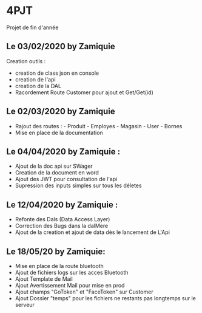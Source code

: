 # 4PJT
Projet de fin d'année

## Le 03/02/2020 by Zamiquie
Creation outils :
- creation de class json en console
- creation de l'api
- creation de la DAL
- Racordement Route Customer pour ajout et Get/Get(id)

## Le 02/03/2020 by Zamiquie
- Rajout des routes : 
          - Produit 
          - Employes
          - Magasin 
          - User
          - Bornes
- Mise en place de la documentation

## Le 04/04/2020 by Zamiquie :

- Ajout de la doc api sur SWager
- Creation de la document en word
- Ajout des JWT pour consultation de l'api
- Supression des inputs simples sur tous les déletes

## Le 12/04/2020 by Zamiquie : 
- Refonte des Dals (Data Access Layer)
- Correction des Bugs dans la dalMere
- Ajout de la creation et ajout de data dès le lancement de L'Api

## Le 18/05/20 by Zamiquie:
- Mise en place de la route bluetooth
- Ajout de fichiers logs sur les acces Bluetooth
- Ajout Template de Mail
- Ajout Avertissement Mail pour mise en prod
- Ajout champs "GoToken" et "FaceToken" sur Customer
- Ajout Dossier "temps" pour les fichiers ne restants pas longtemps sur le serveur



